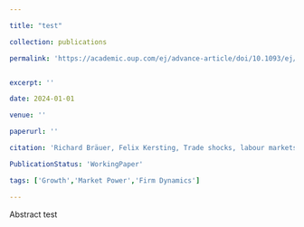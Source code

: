 ```yaml
---

title: "test"

collection: publications

permalink: 'https://academic.oup.com/ej/advance-article/doi/10.1093/ej/uead068/7258817'


excerpt: ''

date: 2024-01-01

venue: ''

paperurl: ''

citation: 'Richard Bräuer, Felix Kersting, Trade shocks, labour markets and migration in the First Globalisation, The Economic Journal, 2024'

PublicationStatus: 'WorkingPaper'

tags: ['Growth','Market Power','Firm Dynamics']

---
```


Abstract test
